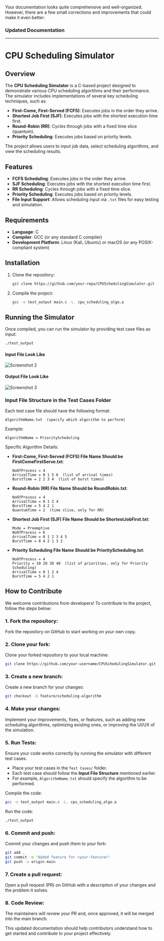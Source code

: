 Your documentation looks quite comprehensive and well-organized. However, there are a few small corrections and improvements that could make it even better:

### Updated Documentation

---

# CPU Scheduling Simulator

## Overview

The **CPU Scheduling Simulator** is a C-based project designed to demonstrate various CPU scheduling algorithms and their performance. The simulator includes implementations of several key scheduling techniques, such as:

- **First-Come, First-Served (FCFS)**: Executes jobs in the order they arrive.
- **Shortest Job First (SJF)**: Executes jobs with the shortest execution time first.
- **Round-Robin (RR)**: Cycles through jobs with a fixed time slice (quantum).
- **Priority Scheduling**: Executes jobs based on priority levels.

The project allows users to input job data, select scheduling algorithms, and view the scheduling results.

## Features

- **FCFS Scheduling**: Executes jobs in the order they arrive.
- **SJF Scheduling**: Executes jobs with the shortest execution time first.
- **RR Scheduling**: Cycles through jobs with a fixed time slice.
- **Priority Scheduling**: Executes jobs based on priority levels.
- **File Input Support**: Allows scheduling input via `.txt` files for easy testing and simulation.

## Requirements

- **Language**: C
- **Compiler**: GCC (or any standard C compiler)
- **Development Platform**: Linux (Kali, Ubuntu) or macOS (or any POSIX-compliant system)

## Installation

1. Clone the repository:
   ```bash
   git clone https://github.com/your-repo/CPUSchedulingSimulator.git
   ```

2. Compile the project:
   ```bash
   gcc -o test_output main.c -L. cpu_scheduling_algo.a
   ```

## Running the Simulator

Once compiled, you can run the simulator by providing test case files as input:

```bash
./test_output
```

#### Input File Look Like
![Screenshot 2](https://i.ibb.co/YyVg5p4/Screenshot-from-2024-09-06-23-06-49.png)

#### Output File Look Like
![Screenshot 3](https://i.ibb.co/GpmPv2G/Screenshot-from-2024-09-06-23-08-14.png)

### Input File Structure in the Test Cases Folder

Each test case file should have the following format:
```
AlgorithmName.txt  (specify which algorithm to perform)
```

Example:

```
AlgorithmName = PriorityScheduling
```

Specific Algorithm Details:

- **First-Come, First-Served (FCFS) File Name Should be FirstComeFirstServe.txt**:
  ```
  NoOfProcess = 4
  ArrivalTime = 0 1 5 6  (list of arrival times)
  BurstTime = 2 2 3 4  (list of burst times)
  ```

- **Round-Robin (RR) File Name Should be RoundRobin.txt**:
  ```
  NoOfProcess = 4
  ArrivalTime = 0 1 2 4
  BurstTime = 5 4 2 1
  QuantumTime = 2  (time slice, only for RR)
  ```

- **Shortest Job First (SJF) File Name Should be ShortestJobFirst.txt**:
  ```
  Mode = Preemptive
  NoOfProcess = 6
  ArrivalTime = 0 1 2 3 4 5
  BurstTime = 8 4 2 1 3 2
  ```

- **Priority Scheduling File Name Should be PriorityScheduling.txt**:
  ```
  NoOfProcess = 4
  Priority = 10 20 30 40  (list of priorities, only for Priority Scheduling)
  ArrivalTime = 0 1 2 4
  BurstTime = 5 4 2 1
  ```

## How to Contribute

We welcome contributions from developers! To contribute to the project, follow the steps below:

### 1. Fork the repository:
   Fork the repository on GitHub to start working on your own copy.

### 2. Clone your fork:
   Clone your forked repository to your local machine:
   ```bash
   git clone https://github.com/your-username/CPUSchedulingSimulator.git
   ```

### 3. Create a new branch:
   Create a new branch for your changes:
   ```bash
   git checkout -b feature/scheduling-algorithm
   ```

### 4. Make your changes:
   Implement your improvements, fixes, or features, such as adding new scheduling algorithms, optimizing existing ones, or improving the UI/UX of the simulation.

### 5. Run Tests:
   Ensure your code works correctly by running the simulator with different test cases.

   - Place your test cases in the `Test Cases/` folder.
   - Each test case should follow the **Input File Structure** mentioned earlier.
   - For example, `AlgorithmName.txt` should specify the algorithm to be performed.
   
   Compile the code:
   ```bash
   gcc -o test_output main.c -L. cpu_scheduling_algo.a
   ```

   Run the code:
   ```bash
   ./test_output
   ```

### 6. Commit and push:
   Commit your changes and push them to your fork:
   ```bash
   git add .
   git commit -m "Added feature for <your-feature>"
   git push -u origin main
   ```

### 7. Create a pull request:
   Open a pull request (PR) on GitHub with a description of your changes and the problem it solves.

### 8. Code Review:
   The maintainers will review your PR and, once approved, it will be merged into the main branch.

This updated documentation should help contributors understand how to get started and contribute to your project effectively.